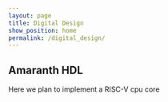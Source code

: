 ```yaml
---
layout: page
title: Digital Design
show_position: home
permalink: /digital_design/
---
```


## Amaranth HDL

Here we plan to implement a RISC-V cpu core


